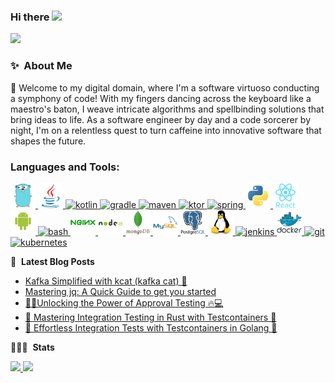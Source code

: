 ### Hi there <a href="https://github.com/sergiommarcial"><img src="https://media.giphy.com/media/hvRJCLFzcasrR4ia7z/giphy.gif" width="5%"></a>

<p>
  <a href="https://count.getloli.com/"><img src="https://count.getloli.com/get/@:sergiommarcial"></a>

</p>

### ✨&nbsp; About Me

🚀 Welcome to my digital domain, where I'm a software virtuoso conducting a symphony of code! With my fingers dancing across the keyboard like a maestro's baton, I weave intricate algorithms and spellbinding solutions that bring ideas to life. As a software engineer by day and a code sorcerer by night, I'm on a relentless quest to turn caffeine into innovative software that shapes the future.

<h3 align="left">Languages and Tools:</h3>
<p align="left">
  <a href="https://golang.org" target="_blank">
    <img
      src="https://raw.githubusercontent.com/devicons/devicon/master/icons/go/go-original.svg"
      alt="go" width="40"
      height="40" />
  </a>
  <a href="https://www.java.com" target="_blank">
    <img
      src="https://raw.githubusercontent.com/devicons/devicon/master/icons/java/java-original.svg"
      alt="java"
      width="40" height="40" />
  </a>
  <a href="https://kotlinlang.org" target="_blank">
    <img
      src="https://www.vectorlogo.zone/logos/kotlinlang/kotlinlang-icon.svg"
      alt="kotlin" width="40"
      height="40" />
  </a>
  <a href="https://gradle.org" target="_blank">
    <img
      src="https://cdn.jsdelivr.net/gh/devicons/devicon/icons/gradle/gradle-plain.svg"
      alt="gradle" width="40"
      height="40" />
  </a>
  <a href="https://maven.apache.org/" target="_blank">
    <img
      src="https://raw.githubusercontent.com/get-icon/geticon/master/icons/maven.svg"
      alt="maven" width="40"
      height="40" />
  </a>
  <a href="https://ktor.io/" target="_blank">
    <img
      src="https://raw.githubusercontent.com/gilbarbara/logos/main/logos/ktor.svg"
      alt="ktor" width="40"
      height="40" />
  </a>
  <a href="https://spring.io/" target="_blank">
    <img src="https://www.vectorlogo.zone/logos/springio/springio-icon.svg"
      alt="spring" width="40" height="40" />
  </a>
  <a href="https://www.python.org" target="_blank">
    <img
      src="https://raw.githubusercontent.com/devicons/devicon/master/icons/python/python-original.svg"
      alt="python" width="40" height="40" />
  </a>
  <a href="https://reactjs.org/" target="_blank">
    <img
      src="https://raw.githubusercontent.com/devicons/devicon/master/icons/react/react-original-wordmark.svg"
      alt="react" width="40" height="40" />
  </a>
  <a href="https://developer.android.com" target="_blank">
    <img
      src="https://raw.githubusercontent.com/devicons/devicon/master/icons/android/android-original-wordmark.svg"
      alt="android" width="40" height="40" />
  </a>
  <a href="https://www.gnu.org/software/bash/" target="_blank">
    <img src="https://www.vectorlogo.zone/logos/gnu_bash/gnu_bash-icon.svg"
      alt="bash" width="40" height="40" />
  </a>
  <a href="https://www.nginx.com" target="_blank">
    <img
      src="https://raw.githubusercontent.com/devicons/devicon/master/icons/nginx/nginx-original.svg"
      alt="nginx"
      width="40" height="40" />
  </a>
  <a href="https://nodejs.org" target="_blank">
    <img
      src="https://raw.githubusercontent.com/devicons/devicon/master/icons/nodejs/nodejs-original-wordmark.svg"
      alt="nodejs" width="40" height="40" />
  </a>
  <a href="https://www.mongodb.com/" target="_blank">
    <img
      src="https://raw.githubusercontent.com/devicons/devicon/master/icons/mongodb/mongodb-original-wordmark.svg"
      alt="mongodb" width="40" height="40" />
  </a>
  <a href="https://www.mysql.com/" target="_blank">
    <img
      src="https://raw.githubusercontent.com/devicons/devicon/master/icons/mysql/mysql-original-wordmark.svg"
      alt="mysql" width="40" height="40" />
  </a>
  <a href="https://www.postgresql.org" target="_blank">
    <img
      src="https://raw.githubusercontent.com/devicons/devicon/master/icons/postgresql/postgresql-original-wordmark.svg"
      alt="postgresql" width="40" height="40" />
  </a>
  <a href="https://www.linux.org/" target="_blank">
    <img
      src="https://raw.githubusercontent.com/devicons/devicon/master/icons/linux/linux-original.svg"
      alt="linux"
      width="40" height="40" />
  </a>
  <a href="https://www.jenkins.io" target="_blank">
    <img src="https://www.vectorlogo.zone/logos/jenkins/jenkins-icon.svg"
      alt="jenkins" width="40" height="40" />
  </a>
  <a href="https://www.docker.com/" target="_blank">
    <img
      src="https://raw.githubusercontent.com/devicons/devicon/master/icons/docker/docker-original-wordmark.svg"
      alt="docker" width="40" height="40" />
  </a>
  <a href="https://git-scm.com/" target="_blank">
    <img
      src="https://www.vectorlogo.zone/logos/git-scm/git-scm-icon.svg"
      alt="git" width="40" height="40" />
  </a>
  <a href="https://kubernetes.io" target="_blank">
    <img
      src="https://www.vectorlogo.zone/logos/kubernetes/kubernetes-icon.svg"
      alt="kubernetes" width="40"
      height="40" />
  </a>
</p>

📕 &nbsp;**Latest Blog Posts**

<!-- BLOG-POST-LIST:START -->

- [Kafka Simplified with kcat &lpar;kafka cat&rpar; 🚀](https://dev.to/sergiomarcial/kafka-simplified-with-kcat-kafka-cat-1gn7)
- [Mastering jq: A Quick Guide to get you started](https://dev.to/sergiomarcial/mastering-jq-a-quick-guide-to-get-you-started-4mm6)
- [🚀🧪Unlocking the Power of Approval Testing 🔥💻](https://dev.to/sergiomarcial/unlocking-the-power-of-approval-testing-a-comprehensive-guide-for-software-engineers-3o6f)
- [🚀 Mastering Integration Testing in Rust with Testcontainers 🧪](https://dev.to/sergiomarcial/mastering-integration-testing-in-rust-with-testcontainers-3aml)
- [🚀 Effortless Integration Tests with Testcontainers in Golang 🧪](https://dev.to/sergiomarcial/effortless-integration-testing-with-testcontainers-in-golang-44bp)
<!-- BLOG-POST-LIST:END -->

🧑🏻‍💻 &nbsp;**Stats**

<a href="https://github.com/sergiommarcial">
  <picture height=200 align="center">
    <source
      srcset="https://github-readme-stats-9h7l2adcu-sergiommarcial.vercel.app/api?username=sergiommarcial&show_icons=true&theme=github_dark"
      media="(prefers-color-scheme: dark)" />
    <source
      srcset="https://github-readme-stats-9h7l2adcu-sergiommarcial.vercel.app/api?username=sergiommarcial&show_icons=true&theme=transparent"
      media="(prefers-color-scheme: light), (prefers-color-scheme: no-preference)" />
    <img
      src="https://github-readme-stats-9h7l2adcu-sergiommarcial.vercel.app/api?username=sergiommarcial" />
  </picture>
</a>
<a href="https://github.com/sergiommarcial">
  <picture height=200 align="center">
    <source
      srcset="https://github-readme-stats-9h7l2adcu-sergiommarcial.vercel.app/api/top-langs/?username=sergiommarcial&layout=compact&langs_count=8&theme=github_dark"
      media="(prefers-color-scheme: dark)" />
    <source
      srcset="https://github-readme-stats-9h7l2adcu-sergiommarcial.vercel.app/api/top-langs/?username=sergiommarcial&layout=compact&langs_count=8&theme=transparent"
      media="(prefers-color-scheme: light), (prefers-color-scheme: no-preference)" />
    <img
      src="https://github-readme-stats-9h7l2adcu-sergiommarcial.vercel.app/api/top-langs/?username=sergiommarcial&layout=compact&langs_count=8" />
  </picture>
</a>
